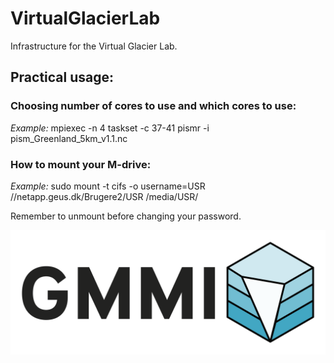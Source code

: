 # VirtualGlacierLab
Infrastructure for the Virtual Glacier Lab.

## Practical usage:

### Choosing number of cores to use and which cores to use:
*Example:*  mpiexec -n 4 taskset -c 37-41 pismr -i pism_Greenland_5km_v1.1.nc

### How to mount your M-drive:
*Example:*  sudo mount -t cifs -o username=USR //netapp.geus.dk/Brugere2/USR /media/USR/

Remember to unmount before changing your password.

![Virtual Glacier Lab and GMMI](https://raw.githubusercontent.com/GEUS-Glaciology-and-Climate/VirtualGlacierLab/main/Figures/GMMILogo-Farve.png)


